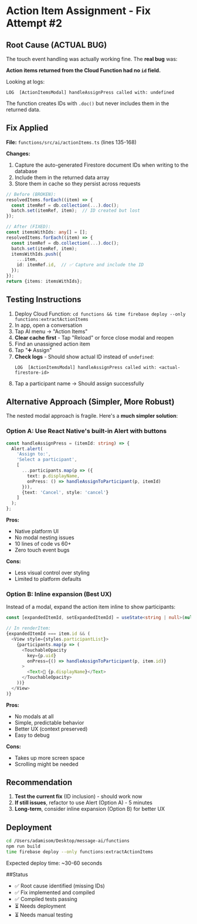 # Action Item Assignment - Fix Attempt #2

## Root Cause (ACTUAL BUG)

The touch event handling was actually working fine. The **real bug** was:

**Action items returned from the Cloud Function had no `id` field.**

Looking at logs:
```
LOG  [ActionItemsModal] handleAssignPress called with: undefined
```

The function creates IDs with `.doc()` but never includes them in the returned data.

## Fix Applied

**File:** `functions/src/ai/actionItems.ts` (lines 135-168)

**Changes:**
1. Capture the auto-generated Firestore document IDs when writing to the database
2. Include them in the returned data array
3. Store them in cache so they persist across requests

```typescript
// Before (BROKEN):
resolvedItems.forEach((item) => {
  const itemRef = db.collection(...).doc();
  batch.set(itemRef, item);  // ID created but lost
});

// After (FIXED):
const itemsWithIds: any[] = [];
resolvedItems.forEach((item) => {
  const itemRef = db.collection(...).doc();
  batch.set(itemRef, item);
  itemsWithIds.push({
    ...item,
    id: itemRef.id,  // ✅ Capture and include the ID
  });
});
return {items: itemsWithIds};
```

## Testing Instructions

1. Deploy Cloud Function: `cd functions && time firebase deploy --only functions:extractActionItems`
2. In app, open a conversation
3. Tap AI menu → "Action Items"
4. **Clear cache first** - Tap "Reload" or force close modal and reopen
5. Find an unassigned action item
6. Tap "➕ Assign"
7. **Check logs** - Should show actual ID instead of `undefined`:
   ```
   LOG  [ActionItemsModal] handleAssignPress called with: <actual-firestore-id>
   ```
8. Tap a participant name → Should assign successfully

## Alternative Approach (Simpler, More Robust)

The nested modal approach is fragile. Here's a **much simpler solution**:

### Option A: Use React Native's built-in Alert with buttons

```typescript
const handleAssignPress = (itemId: string) => {
  Alert.alert(
    'Assign to:',
    'Select a participant',
    [
      ...participants.map(p => ({
        text: p.displayName,
        onPress: () => handleAssignToParticipant(p, itemId)
      })),
      {text: 'Cancel', style: 'cancel'}
    ]
  );
};
```

**Pros:**
- Native platform UI
- No modal nesting issues
- 10 lines of code vs 60+
- Zero touch event bugs

**Cons:**
- Less visual control over styling
- Limited to platform defaults

### Option B: Inline expansion (Best UX)

Instead of a modal, expand the action item inline to show participants:

```typescript
const [expandedItemId, setExpandedItemId] = useState<string | null>(null);

// In renderItem:
{expandedItemId === item.id && (
  <View style={styles.participantList}>
    {participants.map(p => (
      <TouchableOpacity
        key={p.uid}
        onPress={() => handleAssignToParticipant(p, item.id)}
      >
        <Text>👤 {p.displayName}</Text>
      </TouchableOpacity>
    ))}
  </View>
)}
```

**Pros:**
- No modals at all
- Simple, predictable behavior
- Better UX (context preserved)
- Easy to debug

**Cons:**
- Takes up more screen space
- Scrolling might be needed

## Recommendation

1. **Test the current fix** (ID inclusion) - should work now
2. **If still issues**, refactor to use Alert (Option A) - 5 minutes
3. **Long-term**, consider inline expansion (Option B) for better UX

## Deployment

```bash
cd /Users/adamisom/Desktop/message-ai/functions
npm run build
time firebase deploy --only functions:extractActionItems
```

Expected deploy time: ~30-60 seconds

##Status

- ✅ Root cause identified (missing IDs)
- ✅ Fix implemented and compiled
- ✅ Compiled tests passing
- ⏳ Needs deployment
- ⏳ Needs manual testing


